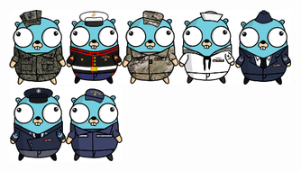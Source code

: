 <img width="100px" src="/marine_gopher.png"/><img width="100px" src="/marine_dress_blue_gopher.png"/><img width="100px" src="/army_gopher.png"/><img width="100px" src="/sailor_gopher.png"/><img width="100px" src="/airmen_gopher.png"/><img width="100px" src="/spaceforce_gopher.png"/><img width="100px" src="/coastguard_gopher.png"/>
